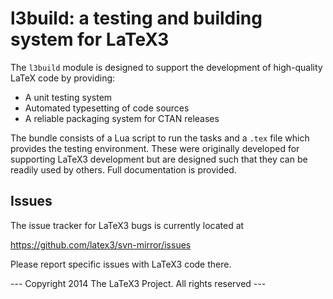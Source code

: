 l3build: a testing and building system for LaTeX3
=================================================

The `l3build` module is designed to support the development of
high-quality LaTeX code by providing:
 - A unit testing system
 - Automated typesetting of code sources
 - A reliable packaging system for CTAN releases
 
The bundle consists of a Lua script to run the tasks and a
`.tex` file which provides the testing environment. These were
originally developed for supporting LaTeX3 development but
are designed such that they can be readily used by others. Full
documentation is provided.

Issues
------

The issue tracker for LaTeX3 bugs is currently located at

  https://github.com/latex3/svn-mirror/issues

Please report specific issues with LaTeX3 code there. 

--- Copyright 2014
    The LaTeX3 Project.  All rights reserved ---
